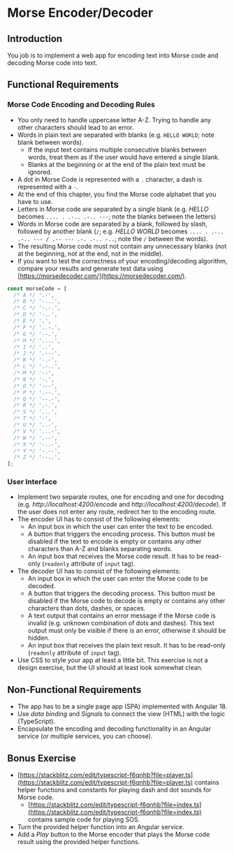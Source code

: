 # Morse Encoder/Decoder

## Introduction

You job is to implement a web app for encoding text into Morse code and decoding Morse code into text.

## Functional Requirements

### Morse Code Encoding and Decoding Rules

* You only need to handle uppercase letter A-Z. Trying to handle any other characters should lead to an error.
* Words in plain text are separated with blanks (e.g. `HELLO WORLD`; note blank between words).
  * If the input text contains multiple consecutive blanks between words, treat them as if the user would have entered a single blank.
  * Blanks at the beginning or at the end of the plain text must be ignored.
* A dot in Morse Code is represented with a `.` character, a dash is represented with a `-`.
* At the end of this chapter, you find the Morse code alphabet that you have to use.
* Letters in Morse code are separated by a single blank (e.g. *HELLO* becomes `.... . .-.. .-.. ---`; note the blanks between the letters)
* Words in Morse code are separated by a blank, followed by slash, followed by another blank (` / `; e.g. *HELLO WORLD* becomes `.... . .-.. .-.. --- / .-- --- .-. .-.. -..`; note the ` / ` between the words).
* The resulting Morse code must not contain any unnecessary blanks (not at the beginning, not at the end, not in the middle).
* If you want to test the correctness of your encoding/decoding algorithm, compare your results and generate test data using [https://morsedecoder.com/](https://morsedecoder.com/).

```js
const morseCode = [
  /* A */ '.-',
  /* B */ '-...',
  /* C */ '-.-.',
  /* D */ '-..',
  /* E */ '.',
  /* F */ '..-.',
  /* G */ '--.',
  /* H */ '....',
  /* I */ '..',
  /* J */ '.---',
  /* K */ '-.-',
  /* L */ '.-..',
  /* M */ '--',
  /* N */ '-.',
  /* O */ '---',
  /* P */ '.--.',
  /* Q */ '--.-',
  /* R */ '.-.',
  /* S */ '...',
  /* T */ '-',
  /* U */ '..-',
  /* V */ '...-',
  /* W */ '.--',
  /* X */ '-..-',
  /* Y */ '-.--',
  /* Z */ '--..',
];
```

### User Interface

* Implement two separate routes, one for encoding and one for decoding (e.g. *http://localhost:4200/encode* and *http://localhost:4200/decode*). If the user does not enter any route, redirect her to the encoding route.
* The encoder UI has to consist of the following elements:
  * An input box in which the user can enter the text to be encoded.
  * A button that triggers the encoding process. This button must be disabled if the text to encode is empty or contains any other characters than A-Z and blanks separating words.
  * An input box that receives the Morse code result. It has to be read-only (`readonly` attribute of `input` tag).
* The decoder UI has to consist of the following elements:
  * An input box in which the user can enter the Morse code to be decoded.
  * A button that triggers the decoding process. This button must be disabled if the Morse code to decode is empty or contains any other characters than dots, dashes, or spaces.
  * A text output that contains an error message if the Morse code is invalid (e.g. unknown combination of dots and dashes). This text output must only be visible if there is an error, otherwise it should be hidden.
  * An input box that receives the plain text result. It has to be read-only (`readonly` attribute of `input` tag).
* Use CSS to style your app at least a little bit. This exercise is not a design exercise, but the UI should at least look somewhat clean.

## Non-Functional Requirements

* The app has to be a single page app (SPA) implemented with Angular 18.
* Use *data binding* and *Signals* to connect the view (HTML) with the logic (TypeScript).
* Encapsulate the encoding and decoding functionality in an Angular service (or multiple services, you can choose).

## Bonus Exercise

* [https://stackblitz.com/edit/typescript-f6qnhb?file=player.ts](https://stackblitz.com/edit/typescript-f6qnhb?file=player.ts) contains helper functions and constants for playing dash and dot sounds for Morse code.
  * [https://stackblitz.com/edit/typescript-f6qnhb?file=index.ts](https://stackblitz.com/edit/typescript-f6qnhb?file=index.ts) contains sample code for playing SOS.
* Turn the provided helper function into an Angular service.
* Add a *Play* button to the Morse encoder that plays the Morse code result using the provided helper functions.